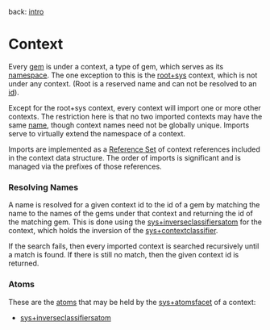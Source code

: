 back: [intro](../intro.md#Basics)

# Context
Every [gem](gem.md) is under a context, a type of gem, which serves as its [namespace](namespace.md). The one exception to this is the [root+sys](../gems/root+sys.md) context, which is not under any context. (Root is a reserved name and can not be resolved to an [id](id.md)).

Except for the root+sys context, every context will import one or more other contexts. The restriction here is that no two imported contexts may have the same [name](name.md), though context names need not be globally unique. Imports serve to virtually extend the namespace of a context.

Imports are implemented as a [Reference Set](referencemap.md#Reference%20Sets) of context references included in the context data structure. The order of imports is significant and is managed via the prefixes of those references.

### Resolving Names

A name is resolved for a given context id to the id of a gem by matching the name to the names of the gems under that context and returning the id of the matching gem. This is done using the [sys+inverseclassifiersatom](../atoms/sys+inverseclassifiersatom.md) for the context, which holds the inversion of the [sys+contextclassifier](../facets/sys+classifiersfacet.md#sys+contextclassifier).

If the search fails, then every imported context is searched recursively until a match is found. If there is still no match, then the given context id is returned.

### Atoms

These are the [atoms](atom.md) that may be held by the [sys+atomsfacet](../facets/sys+atomsfacet.md) of a context:

- [sys+inverseclassifiersatom](../atoms/sys+inverseclassifiersatom.md)
